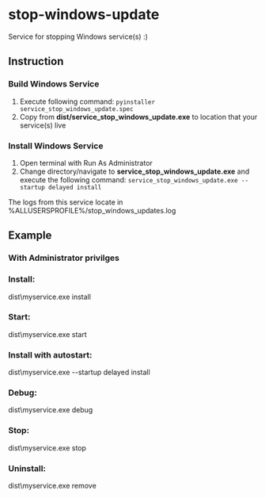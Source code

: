 # stop-windows-update

Service for stopping Windows service(s) :)

## Instruction
### Build Windows Service
1. Execute following command:
```pyinstaller  service_stop_windows_update.spec```
1. Copy from **dist/service_stop_windows_update.exe** to location that your service(s) live

### Install Windows Service
1. Open terminal with Run As Administrator
2. Change directory/navigate to **service_stop_windows_update.exe** and execute the following command: 
```service_stop_windows_update.exe --startup delayed install```

The logs from this service locate in %ALLUSERSPROFILE%/stop_windows_updates.log

## Example
### With Administrator privilges
### Install:
dist\myservice.exe install

### Start:
dist\myservice.exe start

### Install with autostart:
dist\myservice.exe --startup delayed install

### Debug:
dist\myservice.exe debug

### Stop:
dist\myservice.exe stop

### Uninstall:
dist\myservice.exe remove
